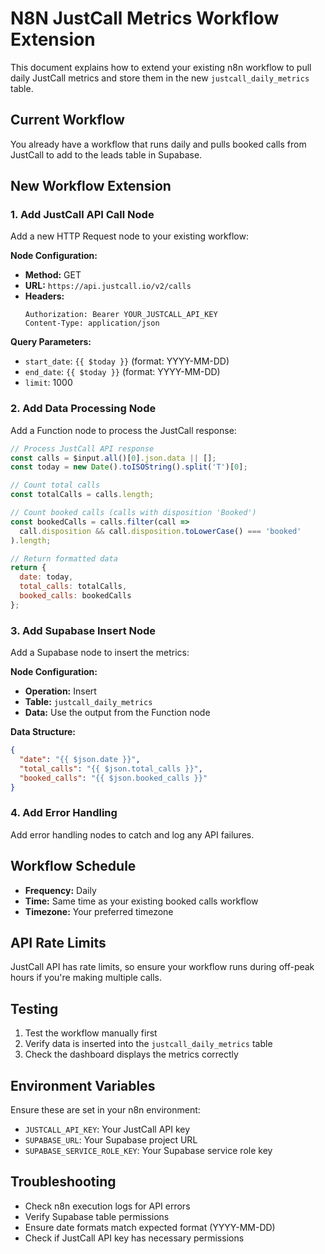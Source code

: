 # N8N JustCall Metrics Workflow Extension

This document explains how to extend your existing n8n workflow to pull daily JustCall metrics and store them in the new `justcall_daily_metrics` table.

## Current Workflow
You already have a workflow that runs daily and pulls booked calls from JustCall to add to the leads table in Supabase.

## New Workflow Extension

### 1. Add JustCall API Call Node
Add a new HTTP Request node to your existing workflow:

**Node Configuration:**
- **Method:** GET
- **URL:** `https://api.justcall.io/v2/calls`
- **Headers:**
  ```
  Authorization: Bearer YOUR_JUSTCALL_API_KEY
  Content-Type: application/json
  ```

**Query Parameters:**
- `start_date`: `{{ $today }}` (format: YYYY-MM-DD)
- `end_date`: `{{ $today }}` (format: YYYY-MM-DD)
- `limit`: 1000

### 2. Add Data Processing Node
Add a Function node to process the JustCall response:

```javascript
// Process JustCall API response
const calls = $input.all()[0].json.data || [];
const today = new Date().toISOString().split('T')[0];

// Count total calls
const totalCalls = calls.length;

// Count booked calls (calls with disposition 'Booked')
const bookedCalls = calls.filter(call => 
  call.disposition && call.disposition.toLowerCase() === 'booked'
).length;

// Return formatted data
return {
  date: today,
  total_calls: totalCalls,
  booked_calls: bookedCalls
};
```

### 3. Add Supabase Insert Node
Add a Supabase node to insert the metrics:

**Node Configuration:**
- **Operation:** Insert
- **Table:** `justcall_daily_metrics`
- **Data:** Use the output from the Function node

**Data Structure:**
```json
{
  "date": "{{ $json.date }}",
  "total_calls": "{{ $json.total_calls }}",
  "booked_calls": "{{ $json.booked_calls }}"
}
```

### 4. Add Error Handling
Add error handling nodes to catch and log any API failures.

## Workflow Schedule
- **Frequency:** Daily
- **Time:** Same time as your existing booked calls workflow
- **Timezone:** Your preferred timezone

## API Rate Limits
JustCall API has rate limits, so ensure your workflow runs during off-peak hours if you're making multiple calls.

## Testing
1. Test the workflow manually first
2. Verify data is inserted into the `justcall_daily_metrics` table
3. Check the dashboard displays the metrics correctly

## Environment Variables
Ensure these are set in your n8n environment:
- `JUSTCALL_API_KEY`: Your JustCall API key
- `SUPABASE_URL`: Your Supabase project URL
- `SUPABASE_SERVICE_ROLE_KEY`: Your Supabase service role key

## Troubleshooting
- Check n8n execution logs for API errors
- Verify Supabase table permissions
- Ensure date formats match expected format (YYYY-MM-DD)
- Check if JustCall API key has necessary permissions



